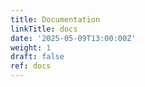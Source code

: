 ```yaml
---
title: Documentation
linkTitle: docs
date: '2025-05-09T13:00:00Z'
weight: 1
draft: false
ref: docs
---
```


